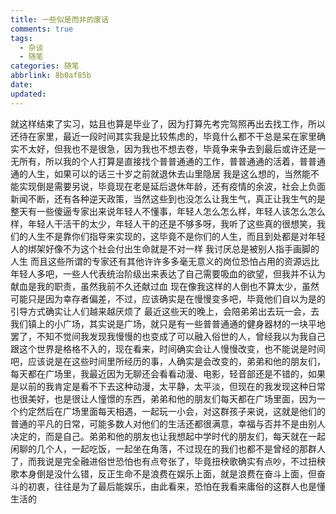```yaml
---
title: 一些似是而非的废话
comments: true
tags:
  - 杂谈
  - 随笔
categories: 随笔
abbrlink: 8b0af85b
date:
updated:
---
```

就这样结束了实习，姑且也算是毕业了<!--more-->，因为打算先考完驾照再出去找工作，所以还待在家里，最近一段时间其实我是比较焦虑的，毕竟什么都不干总是呆在家里确实不太好，但我也不是很急，因为我也不想去卷，毕竟争来争去到最后或许还是一无所有，所以我的个人打算是直接找个普普通通的工作，普普通通的活着，普普通通的人生，如果可以的话三十岁之前就退休去山里隐居
我是这么想的，当然能不能实现倒是需要另说，毕竟现在老是延后退休年龄，还有疫情的余波，社会上负面新闻不断，还有各种逆天政策，当然这些到也没怎么让我生气，真正让我生气的是整天有一些傻逼专家出来说年轻人不懂事，年轻人怎么怎么样，年轻人该怎么怎么样，年轻人干活干的太少，年轻人干的还是不够多呀，我听了这些真的很想笑，我们的人生不是靠你们指导来实现的，这毕竟不是你们的人生，而且到处都是对年轻人的绑架好像不为这个社会付出生命就是不对一样
我讨厌总是被别人指手画脚的人生
而且这些所谓的专家还有其他许许多多毫无意义的岗位恐怕占用的资源远比年轻人多吧，一些人代表统治阶级出来表达了自己需要吸血的欲望，但我并不认为献血是我的职责，虽然我前不久还献过血
现在像我这样的人倒也不算太少，虽然可能只是因为幸存者偏差，不过，应该确实是在慢慢变多吧，毕竟他们自以为是的引导方式确实让人们越来越厌烦了
最近这些天的晚上，会陪弟弟出去玩一会，去我们镇上的小广场，其实说是广场，就只是有一些普普通通的健身器材的一块平地罢了，不知不觉间我发现我慢慢的也变成了可以融入俗世的人，曾经我以为我自己跟这个世界是格格不入的，现在看来，时间确实会让人慢慢改变，也不能说是时间吧，应该说是在这些时间里所经历的事，人确实是会改变的，弟弟和他的朋友们，每天都在广场里，我最近因为无聊还会看看动漫、电影，轻音部还是不错的，如果是以前的我肯定是看不下去这种动漫，太平静，太平淡，但现在的我发现这种日常也很美好，也是很让人憧憬的东西，弟弟和他的朋友们每天都在广场里面，因为一个约定然后在广场里面每天相遇，一起玩一小会，对这群孩子来说，这就是他们的普通的平凡的日常，可能多数人对他们的生活还都很满意，幸福与否并不是由别人决定的，而是自己。弟弟和他的朋友也让我想起中学时代的朋友们，每天就在一起闲聊的几个人，一起吃饭，一起坐在角落，不过现在的我们也都不是曾经的那群人了，而我说是完全融进俗世恐怕也有点夸张了，毕竟扭秧歌确实有点吵，不过扭秧歌本身倒是没什么错，反正生命不是浪费在娱乐上面，就是浪费在奋斗上面，但奋斗的初衷，往往是为了最后能娱乐，由此看来，恐怕在我看来庸俗的这群人也是懂生活的